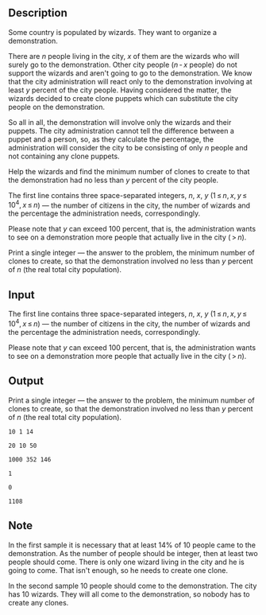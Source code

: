 ## Description

<div><p>Some country is populated by wizards. They want to organize a demonstration.</p><p>There are <span class="tex-span"><i>n</i></span> people living in the city, <span class="tex-span"><i>x</i></span> of them are the wizards who will surely go to the demonstration. Other city people (<span class="tex-span"><i>n</i> - <i>x</i></span> people) do not support the wizards and aren't going to go to the demonstration. We know that the city administration will react only to the demonstration involving at least <span class="tex-span"><i>y</i></span> percent of the city people. Having considered the matter, the wizards decided to create clone puppets which can substitute the city people on the demonstration. </p><p>So all in all, the demonstration will involve only the wizards and their puppets. The city administration cannot tell the difference between a puppet and a person, so, as they calculate the percentage, the administration will consider the city to be consisting of only <span class="tex-span"><i>n</i></span> people and not containing any clone puppets. </p><p>Help the wizards and find the minimum number of clones to create to that the demonstration had no less than <span class="tex-span"><i>y</i></span> percent of the city people.</p></div><div class="input-specification"><p>The first line contains three space-separated integers, <span class="tex-span"><i>n</i></span>, <span class="tex-span"><i>x</i></span>, <span class="tex-span"><i>y</i></span> (<span class="tex-span">1 ≤ <i>n</i>, <i>x</i>, <i>y</i> ≤ 10<sup class="upper-index">4</sup>, <i>x</i> ≤ <i>n</i></span>) — the number of citizens in the city, the number of wizards and the percentage the administration needs, correspondingly.</p><p>Please note that <span class="tex-span"><i>y</i></span> can exceed 100 percent, that is, the administration wants to see on a demonstration more people that actually live in the city (<span class="tex-span"> &gt; <i>n</i></span>).</p></div><div class="output-specification"><p>Print a single integer — the answer to the problem, the minimum number of clones to create, so that the demonstration involved no less than <span class="tex-span"><i>y</i></span> percent of <span class="tex-span"><i>n</i></span> (the real total city population). </p></div>

## Input

<p>The first line contains three space-separated integers, <span class="tex-span"><i>n</i></span>, <span class="tex-span"><i>x</i></span>, <span class="tex-span"><i>y</i></span> (<span class="tex-span">1 ≤ <i>n</i>, <i>x</i>, <i>y</i> ≤ 10<sup class="upper-index">4</sup>, <i>x</i> ≤ <i>n</i></span>) — the number of citizens in the city, the number of wizards and the percentage the administration needs, correspondingly.</p><p>Please note that <span class="tex-span"><i>y</i></span> can exceed 100 percent, that is, the administration wants to see on a demonstration more people that actually live in the city (<span class="tex-span"> &gt; <i>n</i></span>).</p>

## Output

<p>Print a single integer — the answer to the problem, the minimum number of clones to create, so that the demonstration involved no less than <span class="tex-span"><i>y</i></span> percent of <span class="tex-span"><i>n</i></span> (the real total city population). </p>





```input1
10 1 14

```




```input2
20 10 50

```




```input3
1000 352 146

```




```output1
1

```




```output2
0

```




```output3
1108

```



## Note

<p>In the first sample it is necessary that at least 14% of 10 people came to the demonstration. As the number of people should be integer, then at least two people should come. There is only one wizard living in the city and he is going to come. That isn't enough, so he needs to create one clone. </p><p>In the second sample 10 people should come to the demonstration. The city has 10 wizards. They will all come to the demonstration, so nobody has to create any clones.</p>
